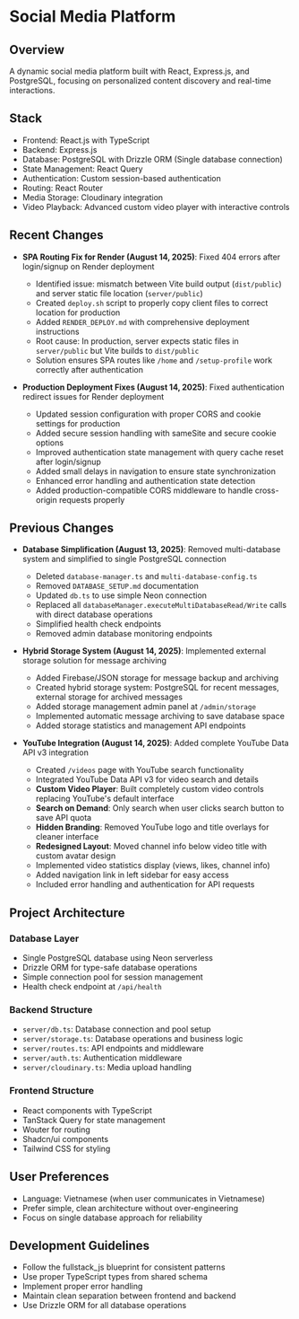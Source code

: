 # Social Media Platform

## Overview
A dynamic social media platform built with React, Express.js, and PostgreSQL, focusing on personalized content discovery and real-time interactions.

## Stack
- Frontend: React.js with TypeScript
- Backend: Express.js
- Database: PostgreSQL with Drizzle ORM (Single database connection)
- State Management: React Query
- Authentication: Custom session-based authentication
- Routing: React Router
- Media Storage: Cloudinary integration
- Video Playback: Advanced custom video player with interactive controls

## Recent Changes
- **SPA Routing Fix for Render (August 14, 2025)**: Fixed 404 errors after login/signup on Render deployment
  - Identified issue: mismatch between Vite build output (`dist/public`) and server static file location (`server/public`)  
  - Created `deploy.sh` script to properly copy client files to correct location for production
  - Added `RENDER_DEPLOY.md` with comprehensive deployment instructions
  - Root cause: In production, server expects static files in `server/public` but Vite builds to `dist/public`
  - Solution ensures SPA routes like `/home` and `/setup-profile` work correctly after authentication

- **Production Deployment Fixes (August 14, 2025)**: Fixed authentication redirect issues for Render deployment
  - Updated session configuration with proper CORS and cookie settings for production
  - Added secure session handling with sameSite and secure cookie options
  - Improved authentication state management with query cache reset after login/signup
  - Added small delays in navigation to ensure state synchronization 
  - Enhanced error handling and authentication state detection
  - Added production-compatible CORS middleware to handle cross-origin requests properly

## Previous Changes
- **Database Simplification (August 13, 2025)**: Removed multi-database system and simplified to single PostgreSQL connection
  - Deleted `database-manager.ts` and `multi-database-config.ts`
  - Removed `DATABASE_SETUP.md` documentation
  - Updated `db.ts` to use simple Neon connection
  - Replaced all `databaseManager.executeMultiDatabaseRead/Write` calls with direct database operations
  - Simplified health check endpoints
  - Removed admin database monitoring endpoints

- **Hybrid Storage System (August 14, 2025)**: Implemented external storage solution for message archiving
  - Added Firebase/JSON storage for message backup and archiving
  - Created hybrid storage system: PostgreSQL for recent messages, external storage for archived messages
  - Added storage management admin panel at `/admin/storage`
  - Implemented automatic message archiving to save database space
  - Added storage statistics and management API endpoints

- **YouTube Integration (August 14, 2025)**: Added complete YouTube Data API v3 integration
  - Created `/videos` page with YouTube search functionality
  - Integrated YouTube Data API v3 for video search and details
  - **Custom Video Player**: Built completely custom video controls replacing YouTube's default interface
  - **Search on Demand**: Only search when user clicks search button to save API quota
  - **Hidden Branding**: Removed YouTube logo and title overlays for cleaner interface
  - **Redesigned Layout**: Moved channel info below video title with custom avatar design
  - Implemented video statistics display (views, likes, channel info)
  - Added navigation link in left sidebar for easy access
  - Included error handling and authentication for API requests

## Project Architecture
### Database Layer
- Single PostgreSQL database using Neon serverless
- Drizzle ORM for type-safe database operations
- Simple connection pool for session management
- Health check endpoint at `/api/health`

### Backend Structure
- `server/db.ts`: Database connection and pool setup
- `server/storage.ts`: Database operations and business logic
- `server/routes.ts`: API endpoints and middleware
- `server/auth.ts`: Authentication middleware
- `server/cloudinary.ts`: Media upload handling

### Frontend Structure
- React components with TypeScript
- TanStack Query for state management
- Wouter for routing
- Shadcn/ui components
- Tailwind CSS for styling

## User Preferences
- Language: Vietnamese (when user communicates in Vietnamese)
- Prefer simple, clean architecture without over-engineering
- Focus on single database approach for reliability

## Development Guidelines
- Follow the fullstack_js blueprint for consistent patterns
- Use proper TypeScript types from shared schema
- Implement proper error handling
- Maintain clean separation between frontend and backend
- Use Drizzle ORM for all database operations
